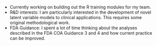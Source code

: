 - Currently working on building out the R training modules for my team. 
- R&D interests: I am particularly interested in the development of novel latent variable models to clinical applications. This requires some original methodological work. 
- FDA Guidance: I spent a lot of time thinking about the analyses described in the FDA COA Guidance 3 and 4 and how current practice can be improved. 


<!--
**CJangelo/CJangelo** is a ✨ _special_ ✨ repository because its `README.md` (this file) appears on your GitHub profile.

Here are some ideas to get you started:

- 🔭 I’m currently working on ...
- 🌱 I’m currently learning ...
- 👯 I’m looking to collaborate on ...
- 🤔 I’m looking for help with ...
- 💬 Ask me about ...
- 📫 How to reach me: ...
- 😄 Pronouns: ...
- ⚡ Fun fact: ...
-->

